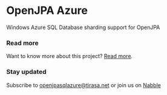 <!--
  Licensed under the Apache License, Version 2.0 (the "License");
  you may not use this file except in compliance with the License.
  You may obtain a copy of the License at

  http://www.apache.org/licenses/LICENSE-2.0

  Unless required by applicable law or agreed to in writing, software
  distributed under the License is distributed on an "AS IS" BASIS,
  WITHOUT WARRANTIES OR CONDITIONS OF ANY KIND, either express or implied.
  See the License for the specific language governing permissions and
  limitations under the License.
-->
OpenJPA Azure
===============

Windows Azure SQL Database sharding support for OpenJPA

### Read more ###
Want to know more about this project? [Read more](https://github.com/Tirasa/OpenJPA-Azure/wiki/What-is-this-about%3F).

### Stay updated ###

Subscribe to openjpasqlazure@tirasa.net or 
join us on [Nabble](http://ms-sql-azure-sharding-support-for-openjpa.1074902.n5.nabble.com/)
